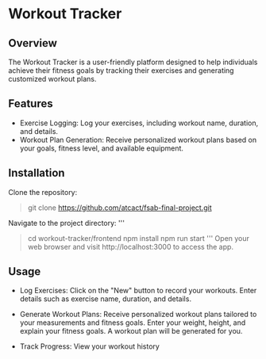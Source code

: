 # Workout Tracker

## Overview
The Workout Tracker is a user-friendly platform designed to help individuals achieve their fitness goals by tracking their exercises and generating customized workout plans. 

## Features
- Exercise Logging: Log your exercises, including workout name, duration, and details.
- Workout Plan Generation: Receive personalized workout plans based on your goals, fitness level, and available equipment.

## Installation
Clone the repository:

> git clone https://github.com/atcact/fsab-final-project.git

Navigate to the project directory:
'''
> cd workout-tracker/frontend
> npm install
> npm run start
'''
Open your web browser and visit http://localhost:3000 to access the app.

## Usage

- Log Exercises: Click on the "New" button to record your workouts. Enter details such as exercise name, duration, and details.

- Generate Workout Plans: Receive personalized workout plans tailored to your measurements and fitness goals. Enter your weight, height, and explain your fitness goals. A workout plan will be generated for you.

- Track Progress: View your workout history

